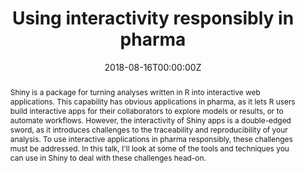 ---
title: 'Using interactivity responsibly in pharma'
authors:
- Joe Cheng
date: '2018-08-16T00:00:00Z'

# Schedule page publish date (NOT proceeding's date).
publishDate: '20001-01-01T00:00:00Z'

# proceeding type.
# Legend: 0 = Uncategorized; 1 = Talk, 2 = Keynote, 3 = Workshop
# To add more update publications_types.toml and en.yaml
publication_types: ['1']
publication_type_description: Talk

# proceeding name and optional abbreviated proceeding name.
publication: Presented at 2018 Conference
publication_short: Presented at 2018 Conference

abstract: Shiny is a package for turning analyses written in R into interactive web applications. This capability has obvious applications in pharma, as it lets R users build interactive apps for their collaborators to explore models or results, or to automate workflows. However, the interactivity of Shiny apps is a double-edged sword, as it introduces challenges to the traceability and reproducibility of your analysis. To use interactive applications in pharma responsibly, these challenges must be addressed. In this talk, I'll look at some of the tools and techniques you can use in Shiny to deal with these challenges head-on.

tags:
- Rstudio
featured: false

links:
url_slides: 'https://speakerdeck.com/jcheng5/using-shiny-responsibly-in-pharma'
url_video: ''

---